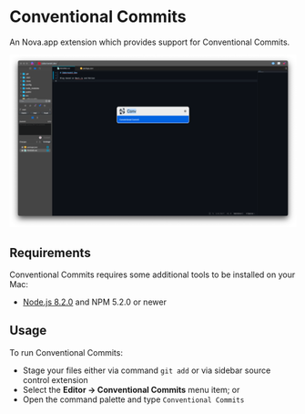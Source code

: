 # Conventional Commits

An Nova.app extension which provides support for Conventional Commits.

![](./Images/docs/Screenshot.png)

## Requirements

Conventional Commits requires some additional tools to be installed on your Mac:

-   [Node.js 8.2.0](https://nodejs.org) and NPM 5.2.0 or newer

## Usage

To run Conventional Commits:

-   Stage your files either via command `git add` or via sidebar source control extension
-   Select the **Editor → Conventional Commits** menu item; or
-   Open the command palette and type `Conventional Commits`
